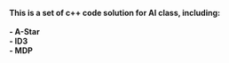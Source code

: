 **This is a set of c++ code solution for AI class, including:**  <br>  
**- A-Star**  <br>
**- ID3**  <br>
**- MDP**
